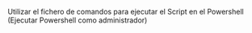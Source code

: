 Utilizar el fichero de comandos para ejecutar el Script en el Powershell (Ejecutar Powershell como administrador)
